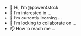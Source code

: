 - 👋 Hi, I’m @power4stock
- 👀 I’m interested in ...
- 🌱 I’m currently learning ...
- 💞️ I’m looking to collaborate on ...
- 📫 How to reach me ...

<!---
power4stock/power4stock is a ✨ special ✨ repository because its `README.md` (this file) appears on your GitHub profile.
You can click the Preview link to take a look at your changes.
--->
